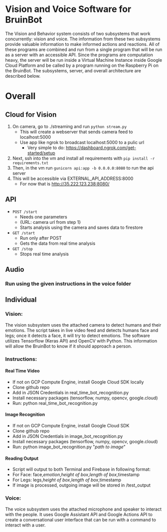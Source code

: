 # Vision and Voice Software for BruinBot

The Vision and Behavior system consists of two subsystems that work concurrently: vision and voice. The information from these two subsystems provide valuable information to make informed actions and reactions. All of these programs are combined and run from a single program that will be run as a server with an accessible API. Since the programs are computation heavy, the server will be run inside a Virtual Machine Instance inside Google Cloud Platform and be called by a program running on the Raspberry Pi on the BruinBot. The subsystems, server, and overall architecture are described below.

# Overall

## Cloud for Vision

1. On camera, go to ./streaming and run `python stream.py`
    - This will create a webserver that sends camera feed to localhost:5000
    - Use app like ngrok to broadcast localhost:5000 to a pulic url
        - Very simple to do: https://dashboard.ngrok.com/get-started/setup
2. Next, ssh into the vm and install all requirements with `pip install -r requirements.txt`
3. Then, in the vm run `gunicorn api:app -b 0.0.0.0:8080` to run the api server
4. This will be accessible via EXTERNAL_API_ADDRESS:8000
    - For now that is http://35.222.123.238:8080/

## API
- `POST /start`
    - Needs one parameters
    - {URL: camera url from step 1}
    - Starts analysis using the camera and saves data to firestore
- `GET /start`
    - Run only after POST
    - Gets the data from real time analysis
- `GET /stop`
    - Stops real time analysis

## Audio
### Run using the given instructions in the voice folder


## Individual

### Vision:

The vision subsystem uses the attached camera to detect humans and their emotions. The script takes in live video feed and detects humans face and legs; once it detects a face, it will try to detect emotions. The software utilizes Tensorflow (Keras API) and OpenCV with Python. This information will allow the BruinBot to know if it should approach a person.

### Instructions:
#### Real Time Video
* If not on GCP Compute Engine, install Google Cloud SDK locally
* Clone github repo
* Add in JSON Credentials in real_time_bot_recognition.py
* Install necessary packages (tensorflow, numpy, opencv, google.cloud)
* Run: python real_time_bot_recognition.py

#### Image Recognition
* If not on GCP Compute Engine, install Google Cloud SDK
* Clone github repo
* Add in JSON Credentials in image_bot_recognition.py
* Install necessary packages (tensorflow, numpy, opencv, google.cloud)
* Run: python image_bot_recognition.py "*path to image*"

#### Reading Output
* Script will output to both Terminal and Firebase in following format:
* For Face: face,*emotion*,*height of box*,*length of box*,timestamp
* For Legs: legs,*height of box*,*length of box*,timestamp
* If image is processed, outgoing image will be stored in /test_output

### Voice:

The voice subsystem uses the attached microphone and speaker to interact with the people. It uses Google Assistant API and Google Actions API to create a conversational user interface that can be run with a command to interact with a user.

